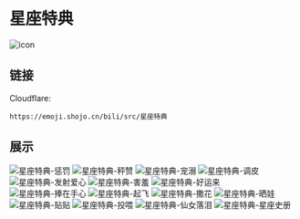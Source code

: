 # 星座特典
![icon](https://emoji.shojo.cn/bili/src/星座特典/icon.png)
## 链接
Cloudflare:
```
https://emoji.shojo.cn/bili/src/星座特典
```
## 展示
![星座特典-惩罚](https://emoji.shojo.cn/bili/src/星座特典/星座特典-惩罚.png)
![星座特典-秤赞](https://emoji.shojo.cn/bili/src/星座特典/星座特典-秤赞.png)
![星座特典-宠溺](https://emoji.shojo.cn/bili/src/星座特典/星座特典-宠溺.png)
![星座特典-调皮](https://emoji.shojo.cn/bili/src/星座特典/星座特典-调皮.png)
![星座特典-发射爱心](https://emoji.shojo.cn/bili/src/星座特典/星座特典-发射爱心.png)
![星座特典-害羞](https://emoji.shojo.cn/bili/src/星座特典/星座特典-害羞.png)
![星座特典-好运来](https://emoji.shojo.cn/bili/src/星座特典/星座特典-好运来.png)
![星座特典-捧在手心](https://emoji.shojo.cn/bili/src/星座特典/星座特典-捧在手心.png)
![星座特典-起飞](https://emoji.shojo.cn/bili/src/星座特典/星座特典-起飞.png)
![星座特典-撒花](https://emoji.shojo.cn/bili/src/星座特典/星座特典-撒花.png)
![星座特典-晒娃](https://emoji.shojo.cn/bili/src/星座特典/星座特典-晒娃.png)
![星座特典-贴贴](https://emoji.shojo.cn/bili/src/星座特典/星座特典-贴贴.png)
![星座特典-投喂](https://emoji.shojo.cn/bili/src/星座特典/星座特典-投喂.png)
![星座特典-仙女落泪](https://emoji.shojo.cn/bili/src/星座特典/星座特典-仙女落泪.png)
![星座特典-星座史册](https://emoji.shojo.cn/bili/src/星座特典/星座特典-星座史册.png)
